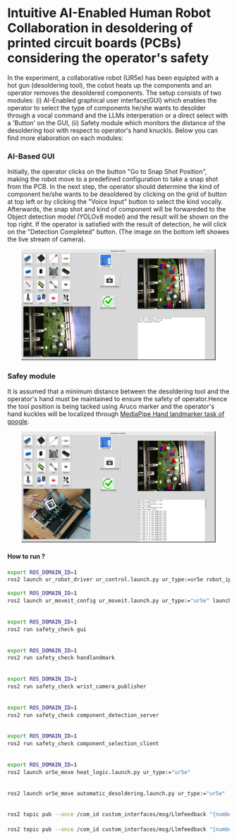 # Intuitive AI-Enabled Human Robot Collaboration in desoldering of printed circuit boards (PCBs) considering the operator's safety  


In the experiment, a collaborative robot (UR5e) has been equipted with a hot gun (desoldering tool), the cobot heats up the components and an operator removes the desoldered components. The setup consists of two modules: (i)  AI-Enabled graphical user interface(GUI) which enables the operator to select the type of components he/she wants to desolder through a vocal command and the LLMs interperation or a direct select with a 'Button' on the GUI, (ii) Safety module which monitors the distance of the desoldering tool with respect to operator's hand knuckls. Below you can find more elaboration on each modules:


### AI-Based GUI

Initially, the operator clicks on the button "Go to Snap Shot Position", making the robot move to a predefined configuration to take a snap shot from the PCB. In the next step, the operator should determine the kind of component he/she wants to be desoldered by clicking on the grid of button at top left or by clicking the "Voice Input" button to select the kind vocally. Afterwards, the snap shot and kind of component will be forwareded to the Object detection model (YOLOv8 model) and the result will be shown on the top right. If the operator is satisfied with the result of detection, he will click on the "Detection Completed" button. (The image on the bottom left showes the live stream of camera).
<p align="center">
  <img src="repo_images/GUI.png" width="440" width="250"/></a>
</p>

### Safey module
 It is assumed that a minimum distance between the desoldering tool and the operator's hand must be maintained to ensure the safety of operator.Hence the tool position is being tacked using Aruco marker and the operator's hand kuckles will be localized through [MediaPipe Hand landmarker task of google](https://ai.google.dev/edge/mediapipe/solutions/vision/hand_landmarker). 
<p align="center">
  <img src="repo_images/hand monitorying.png" width="440" width="250"/></a>
</p>

#### How to run ?
```bash
export ROS_DOMAIN_ID=1
ros2 launch ur_robot_driver ur_control.launch.py ur_type:=ur5e robot_ip:=192.168.0.100 launch_rviz:=false
```
```bash
export ROS_DOMAIN_ID=1
ros2 launch ur_moveit_config ur_moveit.launch.py ur_type:="ur5e" launch_rviz:=false
```
```bash

export ROS_DOMAIN_ID=1
ros2 run safety_check gui
```
```bash

export ROS_DOMAIN_ID=1
ros2 run safety_check handlandmark
```
```bash

export ROS_DOMAIN_ID=1
ros2 run safety_check wrist_camera_publisher
```
```bash

export ROS_DOMAIN_ID=1
ros2 run safety_check component_detection_server
```
```bash

export ROS_DOMAIN_ID=1
ros2 run safety_check component_selection_client 
```

```bash

export ROS_DOMAIN_ID=1
ros2 launch ur5e_move heat_logic.launch.py ur_type:="ur5e"
```
```bash

ros2 launch ur5e_move automatic_desoldering.launch.py ur_type:="ur5e"
```
```bash

ros2 topic pub --once /com_id custom_interfaces/msg/Llmfeedback "{number_id: 3, type: 'ComponentCounter'}"

ros2 topic pub --once /com_id custom_interfaces/msg/Llmfeedback "{number_id: 1, type: 'ComponentClass'}"
```